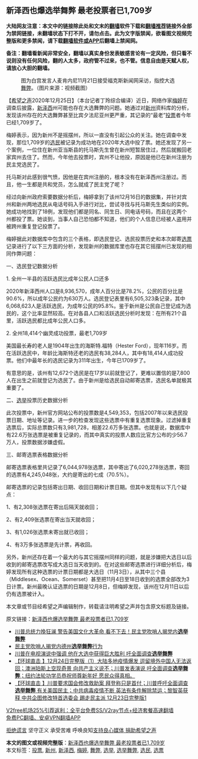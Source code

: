  <h2>新泽西也爆选举舞弊 最老投票者已1,709岁</h2> <p class="notice"><b>大陆网友注意：本文中的链接除此处和文末的<a href="https://github.com/bannedbook/fanqiang" >翻墙</a>软件下载和<a href="https://github.com/killgcd/justmysocks/blob/master/README.md">翻墙推荐</a>链接外全部为禁网链接，未翻墙状态下打不开，请勿点击。此为文字版禁闻，欲看图文视频完整版和更多禁闻，请下载<a href="https://github.com/bannedbook/fanqiang">翻墙软件或APP</a>后翻墙上禁闻网。</p><p>备注：翻墙看新闻非常安全，翻墙以真实身份发表敏感言论有一定风险，但只看不说则没有任何风险，翻的人太多，政府管不过来，也不管。信息自由是天赋人权，请放心大胆的翻墙。</b></p>  <div class="entry"> <figure><figcaption>图为白宫发言人麦肯内尼11月21日接受福克斯新闻网采访，指控大选<a href="https://www.bannedbook.org/bnews/tag/%E8%88%9E%E5%BC%8A/" class="st_tag internal_tag" rel="tag" title="标签 舞弊 下的日志">舞弊</a>。（图片来源：视频截图）</figcaption></figure> <p>【<span class='wp_keywordlink_affiliate'><a href="https://www.soundofhope.org" title="希望之声" target="_blank">希望之声</a></span>2020年12月25日】（本台记者丁玲综合编译）近日，网络作家<a href="https://www.bannedbook.org/bnews/tag/%e6%a2%85%e5%a9%b7/" class="st_tag internal_tag" rel="tag" title="标签 梅婷 下的日志">梅婷</a>在调查后披露，<a href="https://www.bannedbook.org/bnews/tag/%e6%96%b0%e6%b3%bd%e8%a5%bf/" class="st_tag internal_tag" rel="tag" title="标签 新泽西 下的日志">新泽西</a>州可能也存在大选舞弊的问题。她通过对<a href="https://www.bannedbook.org/bnews/tag/%E6%96%B0%E5%B7%9E/" class="st_tag internal_tag" rel="tag" title="标签 新州 下的日志">新州</a>资料库的分析，发现该州存在的大选舞弊甚至比宾夕法尼亚州更严重，其记录的“最老”<a href="https://www.bannedbook.org/bnews/tag/%E6%8A%95%E7%A5%A8/" class="st_tag internal_tag" rel="tag" title="标签 投票 下的日志">投票</a>者今年已经1,709岁了。</p> <p>梅婷表示，因为新州不是摇摆州，所以一直没有引起公众的关注。她在调查中发现，那位1,709岁的<a href="https://www.bannedbook.org/bnews/tag/%E9%80%89%E6%B0%91/" class="st_tag internal_tag" rel="tag" title="标签 选民 下的日志">选民</a>被记录为成功地在2020年大选中投了票。她还发现了另一个案例，一位住在新州亚当斯县的托马斯先生曾在新州短暂居住过，然后就搬回老家宾州去住了。然而，今年他去投票时，宾州不让他投，原因是他已在新州注册为民主党选民了。</p> <p>托马斯对此感到很气愤，因他是在宾州注册的，根本没有在新泽西州注册过。而且，他一生都是共和党员，怎么就成了民主党了呢？</p> <p>经过向新州政府索要数据分析后，梅婷拿到了该州12月16日的数据集，并针对宾州和新州两地选民从电话号码入手进行对比，尝试寻找与托马斯先生类似的实例。她成功地找到了18例，发现他们都是同名、同生日、同电话号码，而且在这两个州都投了票。她谈到，当事人自己恐怕都不知道，他们的个人信息已经被人盗用并被跨州重复登记投票了。</p> <p>梅婷据此对数据库中包含的三个表格，即选民登记、选民投票历史和本次邮寄<a href="https://www.bannedbook.org/bnews/tag/%E9%80%89%E7%A5%A8/" class="st_tag internal_tag" rel="tag" title="标签 选票 下的日志">选票</a>记录进行了以下三方面的分析，发现新州的数据库里也存在其它摇摆州已发现的相同作弊问题：</p> <p>一、选民登记数据分析</p>  <p>1. 全州一半县的活跃选民比成年公民人口还多</p> <p>2020年新泽西州人口是8,936,570，成年人百分比是78.2%，公民的百分比是90.6%，所以成年公民约为630万人。选民登记表里有6,505,323条记录，其中6,068,623人是活跃选民，为成年公民的95.8%。鉴于新州是公民自己登记成为选民的，这个比率显然较高。在对各县人口和活跃选民分析时发现：在所有21个县里，活跃选民都比成年公民人口多。</p> <p>2. 全州18,414个幽灵成功投票，最老1,709岁</p> <p>美国最长寿的老人是1904年出生的海斯特.福特（Hester Ford），现年116岁。而在活跃选民中，年龄比海斯特还老的选民有38,284人，其中有18,414人成功投票。他们中最年长的选民记录为311年出生，今年已1709岁了。</p> <p>有意思的是，该州有12,672个选民是在17岁以前就登记了，更难以置信的是7,800人在出生之前就登记为选民了。由于新州是给选民自动邮寄选票，选民名单就极其重要了。</p> <p>二、<a href="https://www.bannedbook.org/bnews/tag/%e9%80%89%e4%b8%be/" class="st_tag internal_tag" rel="tag" title="标签 选举 下的日志">选举</a>投票历史数据分析</p>  <p>此次投票中，新州官方网站公布的投票数是4,549,353，包括2007年以来选民投票日期、地址等记录。进一步的检查发现这些选票中有重复选票现象。过滤掉重复选票后，实际总票数只有3,981,728，相差22.6万多张选票。也就是说，数据库中有22.6万张选票是被重复记录的，而其中真实的投票人数应比官方公布的少56.7万人，投票数据涉嫌虚假。</p> <p>三、邮寄选票表格数据分析</p> <p>邮寄选票表格里共记录了6,044,978张选票，其中寄出了6,020,278张选票，寄回的选票有4,245,048张，大约是寄出的七成（70.5%）。</p> <p>邮寄选票的记录包括寄出日期、收回日期和计票日期。但其中发现有以下几个疑点：</p> <p>1、有2,308张选票在寄出后隔天就收回；</p> <p>2、有2,409张选票在寄出当天就收回；</p>  <p>3、有1,026张选票未寄出就已收回；</p> <p>4、有3万多张选票是先计票，再收回。</p> <p>另外，新州还存在着一个最大的与其它摇摆州同样的问题，就是涉嫌把大选日以后收到的邮寄选票改写成大选日当天收到的。在对这些邮寄选票进行详细分析后，梅婷发现所有这种选票的计票日期都是大选日（11月3日），从其中三个县（Middlesex、Ocean、Somerset）甚至把11月4日至18日收到的选票全部改为3日计票。新州最晚认证选票的日期是12月8日，但梅婷发现，该州在12月11日以后仍有选票被计入。</p> <p>本文章或节目经希望之声编辑制作，转载请注明希望之声并包含原文标题及链接。</p> <p>原文链接：<a class="src_link"  href="https://www.soundofhope.org/post/457291" target="_blank">新泽西也爆选举舞弊 最老投票者已1,709岁</a></p> <ul class='op-related-articles' title='相关阅读'> <li><a href='https://www.bannedbook.org/bnews/topimagenews/20201225/1454916.html' target='_blank'>川普总统力挽狂澜 警告美国文化大革命 看不下去！民主党吹哨人揭党内<b>选举舞弊</b></a></li> <li><a href='https://www.bannedbook.org/bnews/comments/20201225/1454435.html' target='_blank'>民主党吹哨人揭党内德州<b>选举舞弊</b>行为</a></li> <li><a href='https://www.bannedbook.org/bnews/bannedvideo/20201225/1454392.html' target='_blank'>川普在电视演说中强调 他在大选中获得巨大胜利 吁全面调查<b>选举舞弊</b></a></li> <li><a href='https://www.bannedbook.org/bnews/bannedvideo/20201224/1454330.html' target='_blank'>【环球直击 】12月24日完整版（1）大陆多地疫情爆发 逗留境外中国人无法返回；澳洲珀斯上空现奇景 向共产主义说不；川普发表演说 吁全面调查<b>选举舞弊</b>；纽约法轮功学员恭祝师尊新年好 愿民众得真相。</a></li> <li><a href='https://www.bannedbook.org/bnews/bannedvideo/20201224/1453888.html' target='_blank'>【环球直击 】川普要求国会修改救助案 拜登称只是首付；川普呼吁全面调查<b>选举舞弊</b> 有关美国民主；中共病毒疫情不断 英法有条件解除禁运；黎智英获释 中共企图修改特首选委会 踢走民主派 12月23日完整版1</a></li> </ul> <p class="texttj"> <a href="https://www.bannedbook.org/forum23/topic22702.html" target="_blank">V2free机场25%引荐返利：全平台免费SS/V2ray节点+经济套餐高速翻墙</a><br/> <a href="https://github.com/bannedbook/fanqiang/wiki/%E7%A6%81%E9%97%BB%E7%BD%91%E5%AE%89%E5%8D%93%E7%BF%BB%E5%A2%99%E6%96%B0%E9%97%BBAPP" target="_blank">免费PC翻墙、安卓VPN翻墙APP</a></p><p><span class='wp_keywordlink'><a href="https://www.bannedbook.org/forum2/topic1584.html" title="《拒绝谎言》" target="_blank">拒绝谎言</a></span> 坚守正义 承受苦难 呼唤良知<a href="/page/donate">支持良心媒体 捐助希望之声</a></p> <a name='sharetosocial'></a>       <div><b>本文的图文或视频完整版</b>：<a href='https://www.bannedbook.org/bnews/comments/20201226/1455168.html'>新泽西也爆选举舞弊 最老投票者已1,709岁</a></div>  </div><!--END ENTRY--> <div class="postfooter"> <div>本文标签：<a href="https://www.bannedbook.org/bnews/tag/%E6%8A%95%E7%A5%A8/" rel="tag">投票</a>, <a href="https://www.bannedbook.org/bnews/tag/%E6%96%B0%E5%B7%9E/" rel="tag">新州</a>, <a href="https://www.bannedbook.org/bnews/tag/%e6%96%b0%e6%b3%bd%e8%a5%bf/" rel="tag">新泽西</a>, <a href="https://www.bannedbook.org/bnews/tag/%e6%a2%85%e5%a9%b7/" rel="tag">梅婷</a>, <a href="https://www.bannedbook.org/bnews/tag/%E8%88%9E%E5%BC%8A/" rel="tag">舞弊</a>, <a href="https://www.bannedbook.org/bnews/tag/%e9%80%89%e4%b8%be/" rel="tag">选举</a>, <a href="https://www.bannedbook.org/bnews/tag/%E9%80%89%E4%B8%BE%E8%88%9E%E5%BC%8A/" rel="tag">选举舞弊</a>, <a href="https://www.bannedbook.org/bnews/tag/%E9%80%89%E6%B0%91/" rel="tag">选民</a>, <a href="https://www.bannedbook.org/bnews/tag/%E9%80%89%E7%A5%A8/" rel="tag">选票</a></div>  </div><!--END POSTFOOTER--> 